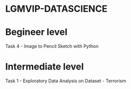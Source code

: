 # LGMVIP-DATASCIENCE
# Begineer level
Task 4 - Image to Pencil Sketch with Python

# Intermediate level
Task 1 -  Exploratory Data Analysis on Dataset - Terrorism 
